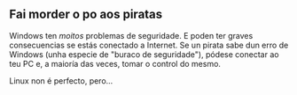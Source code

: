 <?php require("../../entete.php"); ?> <?php require("../../base.php"); ?>

<div id="corps">

<h2>Fai morder o po aos piratas</h2>

Windows ten <i>moitos</i> problemas de seguridade. E poden ter graves consecuencias se estás conectado a Internet. Se un pirata sabe dun erro de Windows (unha especie de "buraco de seguridade"), pódese conectar ao teu PC e, a maioría das veces, tomar o control do mesmo.

Linux non é perfecto, pero...

</div>


